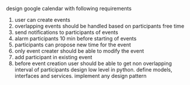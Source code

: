 design google calendar with following requirements
1. user can create events
2. overlapping events should be handled based on participants free time
3. send notifications to participants of events
4. alarm participants 10 min before starting of events
5. participants can propose new time for the event
6. only event creater should be able to modify the event
7. add participant in existing event
8. before event creation user should be able to get non overlapping interval of participants
design low level in python. define models, interfaces and services. implement any design pattern